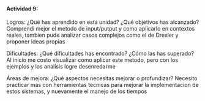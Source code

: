 #### Actividad 9:

Logros: ¿Qué has aprendido en esta unidad? ¿Qué objetivos has alcanzado?
Comprendi mejor el metodo de input/putput y como aplicarlo en contextos reales, tambien pude analizar casos complejos como el de Drexler y proponer ideas propias

Dificultades: ¿Qué dificultades has encontrado? ¿Cómo las has superado?
Al inicio me costo visualizar como aplicar este metodo, pero con los ejemplos y los analisis logre desenredarme 

Áreas de mejora: ¿Qué aspectos necesitas mejorar o profundizar?
Necesito practicar mas con herramientas tecnicas para mejorar la implementacion de estos sistemas, y nuevamente el manejo de los tiempos
